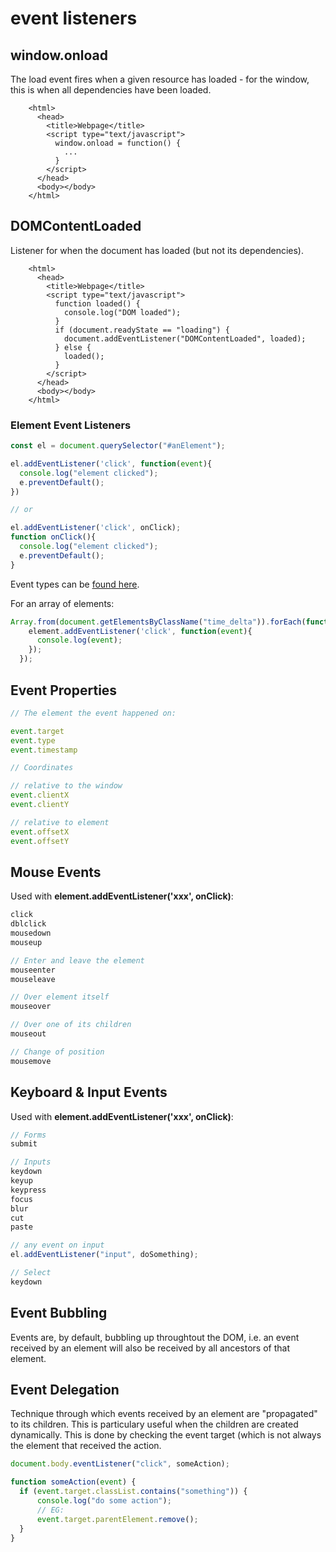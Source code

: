 # event listeners

## window.onload

The load event fires when a given resource has loaded - for the window, this is when all dependencies have been loaded.

```markup
    <html>
      <head>
        <title>Webpage</title>
        <script type="text/javascript">
          window.onload = function() {
            ...
          }
        </script>
      </head>
      <body></body>
    </html>
```

## DOMContentLoaded

Listener for when the document has loaded \(but not its dependencies\).

```markup
    <html>
      <head>
        <title>Webpage</title>
        <script type="text/javascript">
          function loaded() {
            console.log("DOM loaded");
          }
          if (document.readyState == "loading") {
            document.addEventListener("DOMContentLoaded", loaded);
          } else {
            loaded();
          }
        </script>
      </head>
      <body></body>
    </html>
```

### Element Event Listeners

```javascript
const el = document.querySelector("#anElement");

el.addEventListener('click', function(event){
  console.log("element clicked");
  e.preventDefault();
})

// or

el.addEventListener('click', onClick);
function onClick(){
  console.log("element clicked");
  e.preventDefault();
}
```

Event types can be [found here](https://developer.mozilla.org/en-US/docs/Web/Events).

For an array of elements:

```javascript
Array.from(document.getElementsByClassName("time_delta")).forEach(function(element) {
    element.addEventListener('click', function(event){
      console.log(event);
    });
  });
```

## Event Properties

```javascript
// The element the event happened on:

event.target
event.type
event.timestamp

// Coordinates

// relative to the window
event.clientX
event.clientY

// relative to element
event.offsetX
event.offsetY
```

## Mouse Events

Used with  **element.addEventListener\('xxx', onClick\)**:

```javascript
click
dblclick
mousedown
mouseup

// Enter and leave the element
mouseenter
mouseleave 

// Over element itself
mouseover

// Over one of its children
mouseout

// Change of position
mousemove
```

## Keyboard & Input Events

Used with  **element.addEventListener\('xxx', onClick\)**:

```javascript
// Forms
submit

// Inputs
keydown
keyup
keypress
focus
blur
cut
paste

// any event on input
el.addEventListener("input", doSomething);

// Select
keydown
```

## Event Bubbling

Events are, by default, bubbling up throughtout the DOM, i.e. an event received by an element will also be received by all ancestors of that element.

## Event Delegation

Technique through which events received by an element are "propagated" to its children. This is particulary useful when the children are created dynamically. This is done by checking the event target \(which is not always the element that received the action.

```javascript
document.body.eventListener("click", someAction);

function someAction(event) {
  if (event.target.classList.contains("something")) {
      console.log("do some action");
      // EG:
      event.target.parentElement.remove();
  }
}
```

